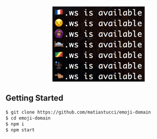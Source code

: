 <p align="center">
  <img src="demo.png" width="250" alt="Logo"/>
</p>

## Getting Started
```
$ git clone https://github.com/matiastucci/emoji-domain
$ cd emoji-domain
$ npm i
$ npm start
```
